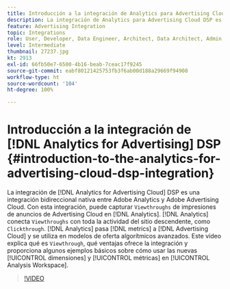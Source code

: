 ```yaml
---
title: Introducción a la integración de Analytics para Advertising Cloud DSP
description: La integración de Analytics para Advertising Cloud DSP es una integración bidireccional nativa entre Adobe Analytics y Adobe Advertising Cloud.
feature: Advertising Integration
topic: Integrations
role: User, Developer, Data Engineer, Architect, Data Architect, Admin, Leader
level: Intermediate
thumbnail: 27237.jpg
kt: 2913
exl-id: 66fb50e7-6500-4b16-beab-7ceac17f9245
source-git-commit: eabf80121425753fb3f6ab00d188a29669f94908
workflow-type: ht
source-wordcount: '104'
ht-degree: 100%

---
```


# Introducción a la integración de [!DNL Analytics for Advertising] DSP {#introduction-to-the-analytics-for-advertising-cloud-dsp-integration}

La integración de [!DNL Analytics for Advertising Cloud] DSP es una integración bidireccional nativa entre Adobe Analytics y Adobe Advertising Cloud. Con esta integración, puede capturar `Viewthroughs` de impresiones de anuncios de Advertising Cloud en [!DNL Analytics]. [!DNL Analytics] conecta `Viewthroughs` con toda la actividad del sitio descendente, como `Clickthrough`. [!DNL Analytics] pasa [!DNL metrics] a [!DNL Advertising Cloud] y se utiliza en modelos de oferta algorítmicos avanzados. Este vídeo explica qué es `Viewthrough`, qué ventajas ofrece la integración y proporciona algunos ejemplos básicos sobre cómo usar las nuevas [!UICONTROL dimensiones] y [!UICONTROL métricas] en [!UICONTROL Analysis Workspace].

>[!VIDEO](https://video.tv.adobe.com/v/27237/?quality=12&learn=on)
